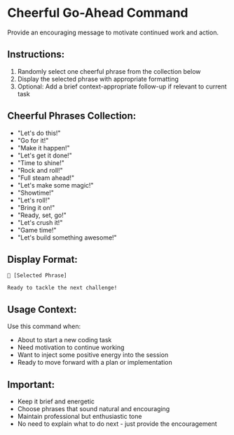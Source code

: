 # Cheerful Go-Ahead Command

Provide an encouraging message to motivate continued work and action.

## Instructions:

1. Randomly select one cheerful phrase from the collection below
2. Display the selected phrase with appropriate formatting
3. Optional: Add a brief context-appropriate follow-up if relevant to current task

## Cheerful Phrases Collection:

- "Let's do this!"
- "Go for it!"
- "Make it happen!"  
- "Let's get it done!"
- "Time to shine!"
- "Rock and roll!"
- "Full steam ahead!"
- "Let's make some magic!"
- "Showtime!"
- "Let's roll!"
- "Bring it on!"
- "Ready, set, go!"
- "Let's crush it!"
- "Game time!"
- "Let's build something awesome!"

## Display Format:

```
🚀 [Selected Phrase]

Ready to tackle the next challenge!
```

## Usage Context:

Use this command when:
- About to start a new coding task
- Need motivation to continue working  
- Want to inject some positive energy into the session
- Ready to move forward with a plan or implementation

## Important:

- Keep it brief and energetic
- Choose phrases that sound natural and encouraging
- Maintain professional but enthusiastic tone
- No need to explain what to do next - just provide the encouragement
